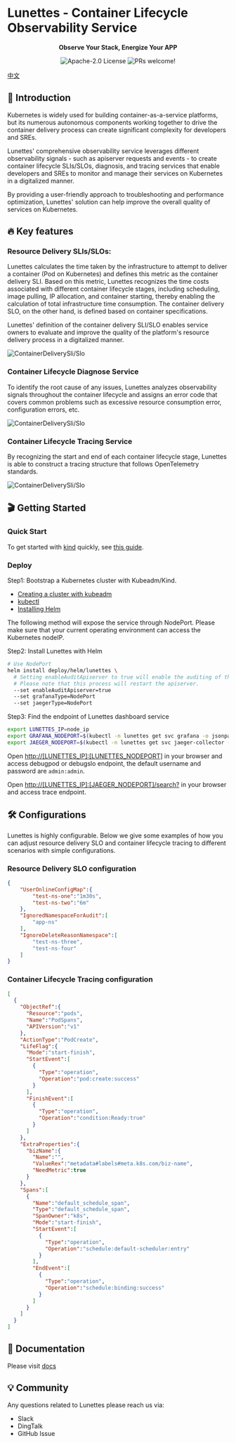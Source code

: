 # Lunettes - Container Lifecycle Observability Service

<strong><p align="center">Observe Your Stack, Energize Your APP</p></strong>

<p align="center">
<img src="https://img.shields.io/badge/license-Apache 2.0-blue.svg" alt="Apache-2.0 License">
<img src="https://img.shields.io/badge/PRs-Welcome-brightgreen" alt="PRs welcome!" />
</p>


[中文](./README-zh_CN.md)

## 🌾 Introduction

Kubernetes is widely used for building container-as-a-service platforms, but its numerous autonomous components working together to drive the container delivery process can create significant complexity for developers and SREs.

Lunettes' comprehensive observability service leverages different observability signals - such as apiserver requests and events - to create container lifecycle SLIs/SLOs, diagnosis, and tracing services that enable developers and SREs to monitor and manage their services on Kubernetes in a digitalized manner.

By providing a user-friendly approach to troubleshooting and performance optimization, Lunettes' solution can help improve the overall quality of services on Kubernetes.

## 🔥 Key features
### Resource Delivery SLIs/SLOs:
Lunettes calculates the time taken by the infrastructure to attempt to deliver a container (Pod on Kubernetes) and defines this metric as the container delivery SLI. Based on this metric, Lunettes recognizes the time costs associated with different container lifecycle stages, including scheduling, image pulling, IP allocation, and container starting, thereby enabling the calculation of total infrastructure time consumption. The container delivery SLO, on the other hand, is defined based on container specifications.

Lunettes' definition of the container delivery SLI/SLO enables service owners to evaluate and improve the quality of the platform's resource delivery process in a digitalized manner.

![ContainerDeliverySli/Slo](./statics/deliveryslo.png)
### Container Lifecycle Diagnose Service
To identify the root cause of any issues, Lunettes analyzes observability signals throughout the container lifecycle and assigns an error code that covers common problems such as excessive resource consumption error, configuration errors, etc.

![ContainerDeliverySli/Slo](./statics/deliverydiagnose.png)

### Container Lifecycle Tracing Service
By recognizing the start and end of each container lifecycle stage, Lunettes is able to construct a tracing structure that follows OpenTelemetry standards.

![ContainerDeliverySli/Slo](./statics/deliverytracing.png)

## 🎬 Getting Started

### Quick Start

To get started with [kind](https://kind.sigs.k8s.io/) quickly, see [this guide](./docs/QUICK_START.md).

### Deploy
Step1: Bootstrap a Kubernetes cluster with Kubeadm/Kind.

- [Creating a cluster with kubeadm](https://kubernetes.io/docs/setup/production-environment/tools/kubeadm/create-cluster-kubeadm/)
- [kubectl](https://kubernetes.io/docs/tasks/tools/)
- [Installing Helm](https://helm.sh/docs/intro/install/)

The following method will expose the service through NodePort. Please make sure that your current operating environment can access the Kubernetes nodeIP.

Step2: Install Lunettes with Helm
```bash
# Use NodePort
helm install deploy/helm/lunettes \
  # Setting enableAuditApiserver to true will enable the auditing of the apiserver for you.
  # Please note that this process will restart the apiserver.
  --set enableAuditApiserver=true
  --set grafanaType=NodePort
  --set jaegerType=NodePort
```

Step3: Find the endpoint of Lunettes dashboard service
```bash
export LUNETTES_IP=node_ip
export GRAFANA_NODEPORT=$(kubectl -n lunettes get svc grafana -o jsonpath='{.spec.ports[0].nodePort}')
export JAEGER_NODEPORT=$(kubectl -n lunettes get svc jaeger-collector -o jsonpath='{.spec.ports[0].nodePort}')
```

Open [http://[LUNETTES_IP]:[LUNETTES_NODEPORT]](http://[LUNETTES_IP]:[LUNETTES_NODEPORT]) in your browser and access debugpod or debugslo endpoint, the default username and password are `admin:admin`.

Open [http://[LUNETTES_IP]:[JAEGER_NODEPORT]/search?](http://[LUNETTES_IP]:[JAEGER_NODEPORT]/search?) in your browser and access trace endpoint.

## 🛠 Configurations
Lunettes is highly configurable. Below we give some examples of how you can adjust resource delivery SLO and container lifecycle tracing to different scenarios with simple configurations.
### Resource Delivery SLO configuration
```json
{
    "UserOnlineConfigMap":{
        "test-ns-one":"1m30s",
        "test-ns-two":"6m"
    },
    "IgnoredNamespaceForAudit":[
        "app-ns"
    ],
    "IgnoreDeleteReasonNamespace":[
        "test-ns-three",
        "test-ns-four"
    ]
}
```
### Container Lifecycle Tracing configuration
```json
[
  {
    "ObjectRef":{
      "Resource":"pods",
      "Name":"PodSpans",
      "APIVersion":"v1"
    },
    "ActionType":"PodCreate",
    "LifeFlag":{
      "Mode":"start-finish",
      "StartEvent":[
        {
          "Type":"operation",
          "Operation":"pod:create:success"
        }
      ],
      "FinishEvent":[
        {
          "Type":"operation",
          "Operation":"condition:Ready:true"
        }
      ]
    },
    "ExtraProperties":{
      "bizName":{
        "Name":"",
        "ValueRex":"metadata#labels#meta.k8s.com/biz-name",
        "NeedMetric":true
      }
    },
    "Spans":[
      {
        "Name":"default_schedule_span",
        "Type":"default_schedule_span",
        "SpanOwner":"k8s",
        "Mode":"start-finish",
        "StartEvent":[
          {
            "Type":"operation",
            "Operation":"schedule:default-scheduler:entry"
          }
        ],
        "EndEvent":[
          {
            "Type":"operation",
            "Operation":"schedule:binding:success"
          }
        ]
      }
    ]
  }
]
```


## 📑 Documentation
Please visit [docs](/docs)

## 💡 Community
Any questions related to Lunettes please reach us via:
- Slack
- DingTalk
- GitHub Issue
